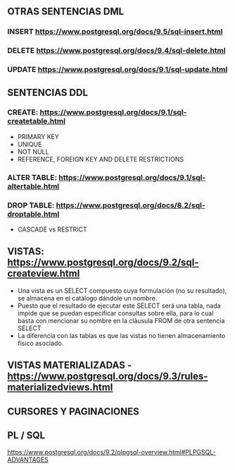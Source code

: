## OTRAS SENTENCIAS DML
### INSERT https://www.postgresql.org/docs/9.5/sql-insert.html
### DELETE https://www.postgresql.org/docs/9.4/sql-delete.html
### UPDATE https://www.postgresql.org/docs/9.1/sql-update.html

## SENTENCIAS DDL
### CREATE: https://www.postgresql.org/docs/9.1/sql-createtable.html
- PRIMARY KEY
- UNIQUE
- NOT NULL
- REFERENCE, FOREIGN KEY AND DELETE RESTRICTIONS
### ALTER TABLE: https://www.postgresql.org/docs/9.1/sql-altertable.html
### DROP TABLE: https://www.postgresql.org/docs/8.2/sql-droptable.html
- CASCADE vs RESTRICT 


## VISTAS: https://www.postgresql.org/docs/9.2/sql-createview.html
- Una vista es un SELECT compuesto cuya formulación (no su resultado), se almacena en el catálogo dándole un nombre.
- Puesto que el resultado de ejecutar este SELECT será una tabla, nada impide que se puedan especificar consultas sobre ella, para lo cual basta con mencionar su nombre en la cláusula FROM de otra sentencia SELECT
- La diferencia con las tablas es que las vistas no tienen almacenamiento físico asociado.

## VISTAS MATERIALIZADAS - https://www.postgresql.org/docs/9.3/rules-materializedviews.html

## CURSORES Y PAGINACIONES

## PL / SQL
https://www.postgresql.org/docs/9.2/plpgsql-overview.html#PLPGSQL-ADVANTAGES
